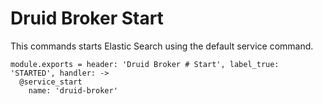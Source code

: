 
# Druid Broker Start

This commands starts Elastic Search using the default service command.

    module.exports = header: 'Druid Broker # Start', label_true: 'STARTED', handler: ->
      @service_start
        name: 'druid-broker'
